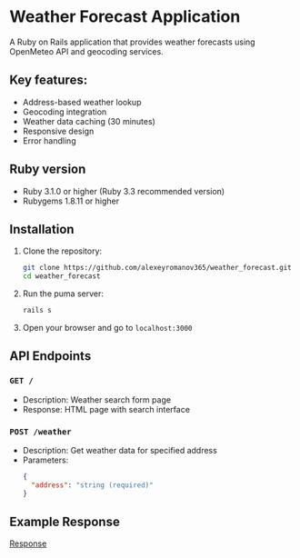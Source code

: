 # Weather Forecast Application

A Ruby on Rails application that provides weather forecasts using OpenMeteo API and geocoding services.

## Key features:
- Address-based weather lookup
- Geocoding integration
- Weather data caching (30 minutes)
- Responsive design
- Error handling

## Ruby version
- Ruby 3.1.0 or higher (Ruby 3.3 recommended version)
- Rubygems 1.8.11 or higher

## Installation

1. Clone the repository:
   ```bash
   git clone https://github.com/alexeyromanov365/weather_forecast.git
   cd weather_forecast
   
2. Run the puma server:
    ```bash
    rails s
   
3. Open your browser and go to `localhost:3000`

## API Endpoints

### `GET /`
- Description: Weather search form page
- Response: HTML page with search interface

### `POST /weather`
- Description: Get weather data for specified address
- Parameters:
  ```json
  {
    "address": "string (required)"
  }

## Example Response
[Response](example_response.json)
